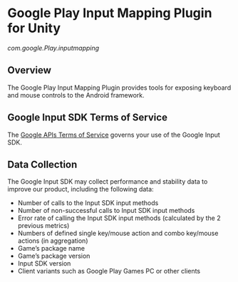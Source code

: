 # Google Play Input Mapping Plugin for Unity

*com.google.Play.inputmapping*

## Overview

The Google Play Input Mapping Plugin provides tools for exposing keyboard and mouse controls to the Android framework.

## Google Input SDK Terms of Service

The [Google APIs Terms of Service](https://developers.google.com/terms) governs
your use of the Google Input SDK.

## Data Collection

The Google Input SDK may collect performance and stability data to improve our
product, including the following data:

* Number of calls to the Input SDK input methods
* Number of non-successful calls to Input SDK input methods
* Error rate of calling the Input SDK input methods (calculated by the 2
previous metrics)
* Numbers of defined single key/mouse action and combo key/mouse actions (in
aggregation)
* Game’s package name
* Game’s package version
* Input SDK version
* Client variants such as Google Play Games PC or other clients

